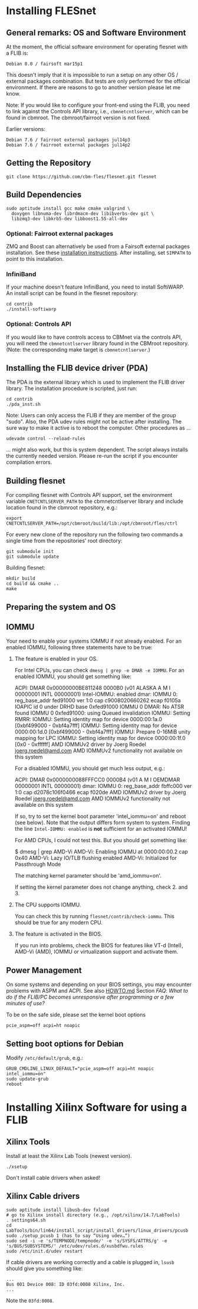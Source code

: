 Installing FLESnet
==================

General remarks: OS and Software Environment
--------------------------------------------

At the moment, the official software environment for operating flesnet with
a FLIB is:

    Debian 8.0 / fairsoft mar15p1

This doesn't imply that it is impossible to run a setup on any other
OS / external packages combination. But tests are only performed for the
official environment. If there are reasons to go to another version please
let me know.

Note: If you would like to configure your front-end using the FLIB, you need
to link against the Controls API library, i.e., `cbmnetcntlserver`, which can
be found in cbmroot. The cbmroot/fairroot version is not fixed.

Earlier versions:

    Debian 7.6 / fairroot external packages jul14p3
    Debian 7.6 / fairroot external packages jul14p2


Getting the Repository
----------------------

    git clone https://github.com/cbm-fles/flesnet.git flesnet


Build Dependencies
------------------

    sudo aptitude install gcc make cmake valgrind \
      doxygen libnuma-dev librdmacm-dev libibverbs-dev git \
      libzmq3-dev libkrb5-dev libboost1.55-all-dev

### Optional: Fairroot external packages

ZMQ and Boost can alternatively be used from a Fairsoft external packages
installation. See these [installation instructions][fairsoft-ext].
After installing, set `SIMPATH` to point to this installation.

[fairsoft-ext]: http://fairroot.gsi.de/?q=node/8

### InfiniBand

If your machine doesn't feature InfiniBand, you need to install SoftiWARP.
An install script can be found in the flesnet repository:

    cd contrib
    ./install-softiwarp

### Optional: Controls API

If you would like to have controls access to CBMnet via the controls API,
you will need the `cbmnetcntlserver` library found in the CBMroot repository.
(Note: the corresponding make target is `cbmnetcntlserver`.)


Installing the FLIB device driver (PDA)
---------------------------------------

The PDA is the external library which is used to implement the FLIB driver
library. The installation procedure is scripted, just run:

    cd contrib
    ./pda_inst.sh

Note: Users can only access the FLIB if they are member of the group "sudo".
Also, the PDA udev rules might not be active after installing. The sure way to
make it active is to reboot the computer. Other procedures as ...

    udevadm control --reload-rules

... might also work, but this is system dependent. The script always installs
the currently needed version. Please re-run the script if you encounter
compilation errors.


Building flesnet
----------------

For compiling flesnet with Controls API support, set the environment variable
`CNETCNTLSERVER_PATH` to the cbmnetcntlserver library and include location
found in the cbmroot repository, e.g.:

    export CNETCNTLSERVER_PATH=/opt/cbmroot/build/lib:/opt/cbmroot/fles/ctrl

For every new clone of the repository run the following two commands a single
time from the repositories' root directory:

    git submodule init
    git submodule update

Building flesnet:

    mkdir build
    cd build && cmake ..
    make


Preparing the system and OS
---------------------------

IOMMU
-----

Your need to enable your systems IOMMU if not already enabled.
For an enabled IOMMU, following three statements have to be true:

  1. The feature is enabled in your OS.

     For Intel CPUs, you can check `dmesg | grep -e DMAR -e IOMMU`.
     For an enabled IOMMU, you should get something like:

        ACPI: DMAR 0x00000000BE811248 0000B0 (v01 ALASKA A M I    00000001 INTL 00000001)
        Intel-IOMMU: enabled
        dmar: IOMMU 0: reg_base_addr fed91000 ver 1:0 cap c9008020660262 ecap f0105a
        IOAPIC id 0 under DRHD base  0xfed91000 IOMMU 0
        DMAR: No ATSR found
        IOMMU 0 0xfed91000: using Queued invalidation
        IOMMU: Setting RMRR:
        IOMMU: Setting identity map for device 0000:00:1a.0 [0xbf499000 - 0xbf4a7fff]
        IOMMU: Setting identity map for device 0000:00:1d.0 [0xbf499000 - 0xbf4a7fff]
        IOMMU: Prepare 0-16MiB unity mapping for LPC
        IOMMU: Setting identity map for device 0000:00:1f.0 [0x0 - 0xffffff]
        AMD IOMMUv2 driver by Joerg Roedel <joerg.roedel@amd.com>
        AMD IOMMUv2 functionality not available on this system

     For a disabled IOMMU, you should get much less output, e.g.:

        ACPI: DMAR 0x0000000088FFFCC0 0000B4 (v01 A M I  OEMDMAR  00000001 INTL 00000001)
        dmar: IOMMU 0: reg_base_addr fbffc000 ver 1:0 cap d2078c106f0466 ecap f020de
        AMD IOMMUv2 driver by Joerg Roedel <joerg.roedel@amd.com>
        AMD IOMMUv2 functionality not available on this system

     If so, try to set the kernel boot parameter 'intel_iommu=on' and reboot
	 (see below). Note that the output differs form system to system.
     Finding the line `Intel-IOMMU: enabled` is **not** sufficient for an
	 activated IOMMU!

     For AMD CPUs, I could not test this. But you should get something like:

        $ dmesg | grep AMD-Vi
        AMD-Vi: Enabling IOMMU at 0000:00:00.2 cap 0x40
        AMD-Vi: Lazy IO/TLB flushing enabled
        AMD-Vi: Initialized for Passthrough Mode

     The matching kernel parameter should be 'amd_iommu=on'.

     If setting the kernel parameter does not change anything, check 2. and 3.

  2. The CPU supports IOMMU.

     You can check this by running `flesnet/contrib/check-iommu`. This should
	 be true for any modern CPU.

  3. The feature is activated in the BIOS.

     If you run into problems, check the BIOS for features like
     VT-d (Intel), AMD-Vi (AMD), IOMMU or virtualization support and activate
	 them.

Power Management
----------------

On some systems and depending on your BIOS settings, you may encounter
problems with ASPM and ACPI. See also [HOWTO.md](HOWTO.md) Section *FAQ*:
*What to do if the FLIB/PC becomes unresponsive after programming or a few
minutes of use?*

To be on the safe side, please set the kernel boot options

    pcie_aspm=off acpi=ht noapic

Setting boot options for Debian
-------------------------------

Modify `/etc/default/grub`, e.g.:

    GRUB_CMDLINE_LINUX_DEFAULT="pcie_aspm=off acpi=ht noapic intel_iommu=on"
    sudo update-grub
    reboot


Installing Xilinx Software for using a FLIB
===========================================

Xilinx Tools
------------

Install at least the Xilinx Lab Tools (newest version).

    ./xsetup

Don't install cable drivers when asked!

Xilinx Cable drivers
--------------------

    sudo aptitude install libusb-dev fxload
    # go to Xilinx install directory (e.g., /opt/xilinx/14.7/LabTools)
    . settings64.sh
    cd LabTools/bin/lin64/install_script/install_drivers/linux_drivers/pcusb
    sudo ./setup_pcusb 1 (has to say “Using udev…“)
    sudo sed -i -e 's/TEMPNODE/tempnode/' -e 's/SYSFS/ATTRS/g' -e 's/BUS/SUBSYSTEMS/' /etc/udev/rules.d/xusbdfwu.rules
    sudo /etc/init.d/udev restart

If cable drivers are working correctly and a cable is plugged in,
`lsusb` should give you something like:

    ...
    Bus 001 Device 008: ID 03fd:0008 Xilinx, Inc.
    ...

Note the `03fd:0008`.
